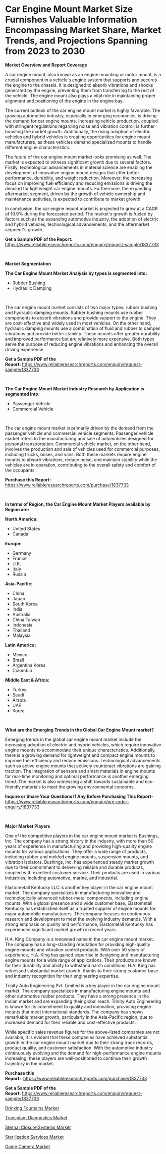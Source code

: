 <p><h1>Car Engine Mount Market Size Furnishes Valuable Information Encompassing Market Share, Market Trends, and Projections Spanning from 2023 to 2030</h1></p><p><strong>Market Overview and Report Coverage</strong></p>
<p><p>A car engine mount, also known as an engine mounting or motor mount, is a crucial component in a vehicle's engine system that supports and secures the engine to the chassis. It is designed to absorb vibrations and shocks generated by the engine, preventing them from transferring to the rest of the vehicle. The engine mount also plays a vital role in maintaining proper alignment and positioning of the engine in the engine bay.</p><p>The current outlook of the car engine mount market is highly favorable. The growing automotive industry, especially in emerging economies, is driving the demand for car engine mounts. Increasing vehicle production, coupled with stringent regulations regarding noise and vibration control, is further boosting the market growth. Additionally, the rising adoption of electric vehicles and hybrid vehicles is creating opportunities for engine mount manufacturers, as these vehicles demand specialized mounts to handle different engine characteristics.</p><p>The future of the car engine mount market looks promising as well. The market is expected to witness significant growth due to several factors. Firstly, technological advancements in material science are enabling the development of innovative engine mount designs that offer better performance, durability, and weight reduction. Moreover, the increasing focus on improving fuel efficiency and reducing emissions is driving the demand for lightweight car engine mounts. Furthermore, the expanding aftermarket segment, driven by the growth of vehicle ownership and maintenance activities, is expected to contribute to market growth.</p><p>In conclusion, the car engine mount market is projected to grow at a CAGR of 10.9% during the forecasted period. The market's growth is fueled by factors such as the expanding automotive industry, the adoption of electric and hybrid vehicles, technological advancements, and the aftermarket segment's growth.</p></p>
<p><strong>Get a Sample PDF of the Report:</strong> <a href="https://www.reliableresearchreports.com/enquiry/request-sample/1837733">https://www.reliableresearchreports.com/enquiry/request-sample/1837733</a></p>
<p>&nbsp;</p>
<p><strong>Market Segmentation</strong></p>
<p><strong>The Car Engine Mount Market Analysis by types is segmented into:</strong></p>
<p><ul><li>Rubber Bushing</li><li>Hydraulic Damping</li></ul></p>
<p>&nbsp;</p>
<p><p>The car engine mount market consists of two major types: rubber bushing and hydraulic damping mounts. Rubber bushing mounts use rubber components to absorb vibrations and provide support to the engine. They are cost-effective and widely used in most vehicles. On the other hand, hydraulic damping mounts use a combination of fluid and rubber to dampen vibrations and provide better stability. These mounts offer greater durability and improved performance but are relatively more expensive. Both types serve the purpose of reducing engine vibrations and enhancing the overall driving experience.</p></p>
<p><strong>Get a Sample PDF of the Report:</strong>&nbsp;<a href="https://www.reliableresearchreports.com/enquiry/request-sample/1837733">https://www.reliableresearchreports.com/enquiry/request-sample/1837733</a></p>
<p>&nbsp;</p>
<p><strong>The Car Engine Mount Market Industry Research by Application is segmented into:</strong></p>
<p><ul><li>Passenger Vehicle</li><li>Commercial Vehicle</li></ul></p>
<p>&nbsp;</p>
<p><p>The car engine mount market is primarily driven by the demand from the passenger vehicle and commercial vehicle segments. Passenger vehicle market refers to the manufacturing and sale of automobiles designed for personal transportation. Commercial vehicle market, on the other hand, involves the production and sale of vehicles used for commercial purposes, including trucks, buses, and vans. Both these markets require engine mounts to absorb vibrations, reduce noise, and maintain stability while the vehicles are in operation, contributing to the overall safety and comfort of the occupants.</p></p>
<p><strong>Purchase this Report:</strong>&nbsp; <a href="https://www.reliableresearchreports.com/purchase/1837733">https://www.reliableresearchreports.com/purchase/1837733</a></p>
<p>&nbsp;</p>
<p><strong>In terms of Region, the Car Engine Mount Market Players available by Region are:</strong></p>
<p>
    <p> <strong> North America: </strong>
        <ul>
            <li>United States</li>
            <li>Canada</li>
        </ul>
        </p> 
    <p> <strong> Europe: </strong>
        <ul>
            <li>Germany</li>
            <li>France</li>
            <li>U.K.</li>
            <li>Italy</li>
            <li>Russia</li>
        </ul>
        </p> 
    <p> <strong> Asia-Pacific: </strong>
        <ul>
            <li>China</li>
            <li>Japan</li>
            <li>South Korea</li>
            <li>India</li>
            <li>Australia</li>
            <li>China Taiwan</li>
            <li>Indonesia</li>
            <li>Thailand</li>
            <li>Malaysia</li>
        </ul>
        </p> 
    <p> <strong> Latin America: </strong>
        <ul>
            <li>Mexico</li>
            <li>Brazil</li>
            <li>Argentina Korea</li>
            <li>Colombia</li>
        </ul>
        </p> 
    <p> <strong> Middle East & Africa: </strong>
        <ul>
            <li>Turkey</li>
            <li>Saudi</li>
            <li>Arabia</li>
            <li>UAE</li>
            <li>Korea</li>
        </ul>
    </p>
    </p>
<p>&nbsp;</p>
<p><strong>What are the Emerging Trends in the Global Car Engine Mount market?</strong></p>
<p><p>Emerging trends in the global car engine mount market include the increasing adoption of electric and hybrid vehicles, which require innovative engine mounts to accommodate their unique characteristics. Additionally, there is a growing demand for lightweight and compact engine mounts to improve fuel efficiency and reduce emissions. Technological advancements such as active engine mounts that actively counteract vibrations are gaining traction. The integration of sensors and smart materials in engine mounts for real-time monitoring and optimal performance is another emerging trend. The market is also witnessing a shift towards sustainable and eco-friendly materials to meet the growing environmental concerns.</p></p>
<p><strong>Inquire or Share Your Questions If Any Before Purchasing This Report</strong>- <a href="https://www.reliableresearchreports.com/enquiry/pre-order-enquiry/1837733">https://www.reliableresearchreports.com/enquiry/pre-order-enquiry/1837733</a></p>
<p>&nbsp;</p>
<p><strong>Major Market Players</strong></p>
<p><p>One of the competitive players in the car engine mount market is Bushings, Inc. The company has a strong history in the industry, with more than 50 years of experience in manufacturing and providing high-quality engine mounts for various applications. They offer a wide range of products, including rubber and molded engine mounts, suspension mounts, and vibration isolators. Bushings, Inc. has experienced steady market growth due to their commitment to delivering reliable and durable products, coupled with excellent customer service. Their products are used in various industries, including automotive, marine, and industrial.</p><p>Elastometall Kentucky LLC is another key player in the car engine mount market. The company specializes in manufacturing innovative and technologically advanced rubber-metal components, including engine mounts. With a global presence and a wide customer base, Elastometall Kentucky has established itself as a trusted supplier of engine mounts for major automobile manufacturers. The company focuses on continuous research and development to meet the evolving industry demands. With a strong emphasis on quality and performance, Elastometall Kentucky has experienced significant market growth in recent years.</p><p>H.A. King Company is a renowned name in the car engine mount market. The company has a long-standing reputation for providing high-quality engine mounts and vibration control products. With over 50 years of experience, H.A. King has gained expertise in designing and manufacturing engine mounts for a wide range of applications. Their products are known for their durability and ability to withstand harsh conditions. H.A. King has witnessed substantial market growth, thanks to their strong customer base and industry recognition for their engineering expertise.</p><p>Trinity Auto Engineering Pvt. Limited is a key player in the car engine mount market. The company specializes in manufacturing engine mounts and other automotive rubber products. They have a strong presence in the Indian market and are expanding their global reach. Trinity Auto Engineering is known for its commitment to quality and innovation, providing engine mounts that meet international standards. The company has shown remarkable market growth, particularly in the Asia-Pacific region, due to increased demand for their reliable and cost-effective products.</p><p>While specific sales revenue figures for the above-listed companies are not available, it is evident that these companies have achieved substantial growth in the car engine mount market due to their strong track records, product quality, and customer satisfaction. With the automotive industry continuously evolving and the demand for high-performance engine mounts increasing, these players are well-positioned to continue their growth trajectory in the market.</p></p>
<p><strong>Purchase this Report:</strong>&nbsp;&nbsp;<a href="https://www.reliableresearchreports.com/purchase/1837733">https://www.reliableresearchreports.com/purchase/1837733</a></p>
<p></p>
<p><strong>Get a Sample PDF of the Report:</strong>&nbsp;<a href="https://www.reliableresearchreports.com/enquiry/request-sample/1837733">https://www.reliableresearchreports.com/enquiry/request-sample/1837733</a></p>
<p><p><a href="https://medium.com/@larrycrooks1923/drinking-fountains-market-report-reveals-the-latest-trends-and-growth-opportunities-of-this-market-425e658fbab4">Drinking Fountains Market</a></p><p><a href="https://www.linkedin.com/pulse/transplant-diagnostics-market-size-share-global-analysis-yqqke/">Transplant Diagnostics Market</a></p><p><a href="https://www.linkedin.com/pulse/decoding-sternal-closure-systems-market-deep-dive-latest-hqcxe/">Sternal Closure Systems Market</a></p><p><a href="https://www.linkedin.com/pulse/sterilization-services-market-size-share-amp-trends-analysis-tk9ze/">Sterilization Services Market</a></p><p><a href="https://medium.com/@raygrimes1999/game-camera-market-analysis-and-sze-forecasted-for-period-from-2023-to-2030-4552597f30ec">Game Camera Market</a></p></p>